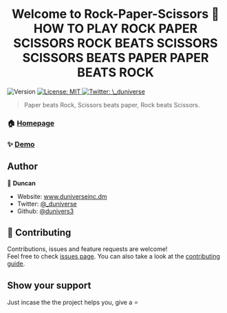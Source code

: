 <h1 align="center">
  Welcome to Rock-Paper-Scissors 👋
  HOW TO PLAY ROCK PAPER SCISSORS
  ROCK BEATS SCISSORS
  SCISSORS BEATS PAPER
  PAPER BEATS ROCK
</h1>
<p>
  <img alt="Version" src="https://img.shields.io/badge/version-1.1-blue.svg?cacheSeconds=2592000" />
  <a href="#" target="_blank">
    <img alt="License: MIT" src="https://img.shields.io/badge/License-MIT-yellow.svg" />
  </a>
  <a href="https://twitter.com/\_duniverse" target="_blank">
    <img alt="Twitter: \_duniverse" src="https://img.shields.io/twitter/follow/\_duniverse.svg?style=social" />
  </a>
</p>

> Paper beats Rock, Scissors beats paper, Rock beats Scissors.

### 🏠 [Homepage](https://dunivers3.github.io/Rock-Paper-Scissors/)

### ✨ [Demo](https://dunivers3.github.io/Rock-Paper-Scissors/)

## Author

👤 **Duncan**

* Website: www.duniverseinc.dm
* Twitter: [@\_duniverse](https://twitter.com/\_duniverse)
* Github: [@dunivers3](https://github.com/dunivers3)

## 🤝 Contributing

Contributions, issues and feature requests are welcome!<br />Feel free to check [issues page](wangari.dun@gmail.com). You can also take a look at the [contributing guide](wangari.dun@gmail.com).

## Show your support

Just incase the the project helps you, give a  ⭐️

